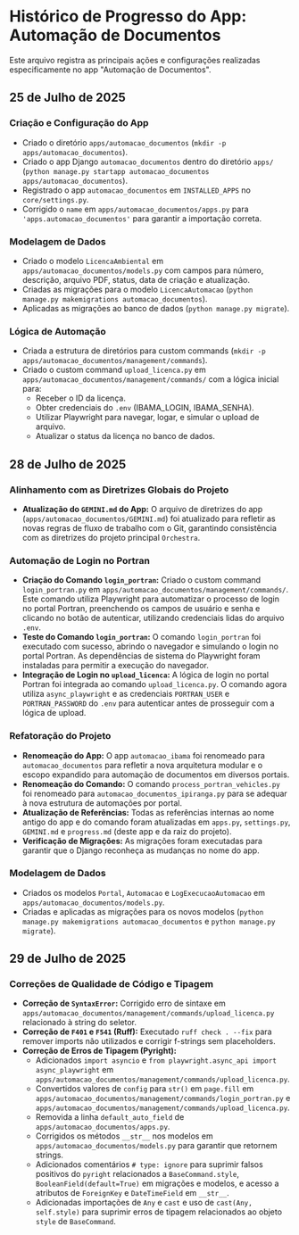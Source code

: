 # Histórico de Progresso do App: Automação de Documentos

Este arquivo registra as principais ações e configurações realizadas especificamente no app "Automação de Documentos".

## 25 de Julho de 2025

### Criação e Configuração do App
- Criado o diretório `apps/automacao_documentos` (`mkdir -p apps/automacao_documentos`).
- Criado o app Django `automacao_documentos` dentro do diretório `apps/` (`python manage.py startapp automacao_documentos apps/automacao_documentos`).
- Registrado o app `automacao_documentos` em `INSTALLED_APPS` no `core/settings.py`.
- Corrigido o `name` em `apps/automacao_documentos/apps.py` para `'apps.automacao_documentos'` para garantir a importação correta.

### Modelagem de Dados
- Criado o modelo `LicencaAmbiental` em `apps/automacao_documentos/models.py` com campos para número, descrição, arquivo PDF, status, data de criação e atualização.
- Criadas as migrações para o modelo `LicencaAutomacao` (`python manage.py makemigrations automacao_documentos`).
- Aplicadas as migrações ao banco de dados (`python manage.py migrate`).

### Lógica de Automação
- Criada a estrutura de diretórios para custom commands (`mkdir -p apps/automacao_documentos/management/commands`).
- Criado o custom command `upload_licenca.py` em `apps/automacao_documentos/management/commands/` com a lógica inicial para:
    - Receber o ID da licença.
    - Obter credenciais do `.env` (IBAMA_LOGIN, IBAMA_SENHA).
    - Utilizar Playwright para navegar, logar, e simular o upload de arquivo.
    - Atualizar o status da licença no banco de dados.

## 28 de Julho de 2025

### Alinhamento com as Diretrizes Globais do Projeto
- **Atualização do `GEMINI.md` do App:** O arquivo de diretrizes do app (`apps/automacao_documentos/GEMINI.md`) foi atualizado para refletir as novas regras de fluxo de trabalho com o Git, garantindo consistência com as diretrizes do projeto principal `Orchestra`.

### Automação de Login no Portran
- **Criação do Comando `login_portran`:** Criado o custom command `login_portran.py` em `apps/automacao_documentos/management/commands/`. Este comando utiliza Playwright para automatizar o processo de login no portal Portran, preenchendo os campos de usuário e senha e clicando no botão de autenticar, utilizando credenciais lidas do arquivo `.env`.
- **Teste do Comando `login_portran`:** O comando `login_portran` foi executado com sucesso, abrindo o navegador e simulando o login no portal Portran. As dependências de sistema do Playwright foram instaladas para permitir a execução do navegador.
- **Integração de Login no `upload_licenca`:** A lógica de login no portal Portran foi integrada ao comando `upload_licenca.py`. O comando agora utiliza `async_playwright` e as credenciais `PORTRAN_USER` e `PORTRAN_PASSWORD` do `.env` para autenticar antes de prosseguir com a lógica de upload.

### Refatoração do Projeto
- **Renomeação do App:** O app `automacao_ibama` foi renomeado para `automacao_documentos` para refletir a nova arquitetura modular e o escopo expandido para automação de documentos em diversos portais.
- **Renomeação do Comando:** O comando `process_portran_vehicles.py` foi renomeado para `automacao_documentos_ipiranga.py` para se adequar à nova estrutura de automações por portal.
- **Atualização de Referências:** Todas as referências internas ao nome antigo do app e do comando foram atualizadas em `apps.py`, `settings.py`, `GEMINI.md` e `progress.md` (deste app e da raiz do projeto).
- **Verificação de Migrações:** As migrações foram executadas para garantir que o Django reconheça as mudanças no nome do app.

### Modelagem de Dados
- Criados os modelos `Portal`, `Automacao` e `LogExecucaoAutomacao` em `apps/automacao_documentos/models.py`.
- Criadas e aplicadas as migrações para os novos modelos (`python manage.py makemigrations automacao_documentos` e `python manage.py migrate`).

## 29 de Julho de 2025



### Correções de Qualidade de Código e Tipagem
- **Correção de `SyntaxError`:** Corrigido erro de sintaxe em `apps/automacao_documentos/management/commands/upload_licenca.py` relacionado à string do seletor.
- **Correção de `F401` e `F541` (Ruff):** Executado `ruff check . --fix` para remover imports não utilizados e corrigir f-strings sem placeholders.
- **Correção de Erros de Tipagem (Pyright):**
    - Adicionados `import asyncio` e `from playwright.async_api import async_playwright` em `apps/automacao_documentos/management/commands/upload_licenca.py`.
    - Convertidos valores de `config` para `str()` em `page.fill` em `apps/automacao_documentos/management/commands/login_portran.py` e `apps/automacao_documentos/management/commands/upload_licenca.py`.
    - Removida a linha `default_auto_field` de `apps/automacao_documentos/apps.py`.
    - Corrigidos os métodos `__str__` nos modelos em `apps/automacao_documentos/models.py` para garantir que retornem strings.
    - Adicionados comentários `# type: ignore` para suprimir falsos positivos do `pyright` relacionados a `BaseCommand.style`, `BooleanField(default=True)` em migrações e modelos, e acesso a atributos de `ForeignKey` e `DateTimeField` em `__str__`.
    - Adicionadas importações de `Any` e `cast` e uso de `cast(Any, self.style)` para suprimir erros de tipagem relacionados ao objeto `style` de `BaseCommand`.

